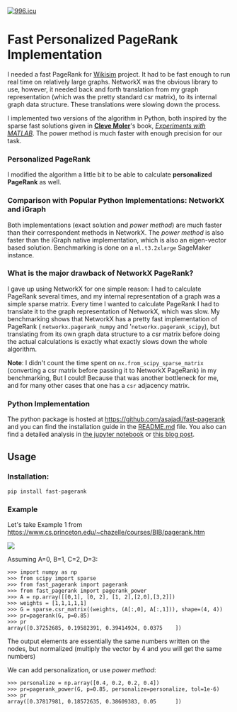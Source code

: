 [![996.icu](https://img.shields.io/badge/link-996.icu-red.svg)](https://996.icu)

# Fast Personalized PageRank Implementation

I needed a fast PageRank for [Wikisim](https://github.com/asajadi/wikisim) project. It had to be fast enough to run real time on relatively large graphs. NetworkX was the obvious library to use, however, it needed back and forth translation from my graph representation (which was the pretty standard csr matrix), to its internal graph data structure. These translations were slowing down the process. 

I implemented two versions of the algorithm in Python, both inspired by the sparse fast solutions given in [**Cleve Moler**](https://en.wikipedia.org/wiki/Cleve_Moler)'s book, [*Experiments with MATLAB*](https://www.mathworks.com/content/dam/mathworks/mathworks-dot-com/moler/exm/chapters/pagerank.pdf). The power method is much faster with enough precision for our task. 

### Personalized PageRank
I modified the algorithm a little bit to be able to calculate **personalized PageRank** as well. 


### Comparison with Popular Python Implementations: NetworkX and iGraph
Both implementations (exact solution and *power method*) are much faster than their correspondent methods in NetworkX. The *power method* is also faster than the iGraph native implementation, which is also an eigen-vector based solution. Benchmarking is done on a `ml.t3.2xlarge` SageMaker instance. 

### What is the major drawback of NetworkX PageRank?
I gave up using NetworkX for one simple reason: I had to calculate PageRank several times, and my internal representation of a graph was a simple sparse matrix. Every time I wanted to calculate PageRank I had to translate it to the graph representation of NetworkX, which was slow. My benchmarking shows that NetworkX  has a pretty fast implementation of PageRank ( `networkx.pagerank_numpy` and  '`networkx.pagerank_scipy`), but translating from its own graph data structure to a csr matrix before doing the actual calculations is exactly what exactly slows down the whole algorithm. 

**Note**: I didn't count the time spent on `nx.from_scipy_sparse_matrix` (converting a csr matrix before passing it to NetworkX PageRank) in my benchmarking, But I could! Because that was another bottleneck for me, and for many other cases that one has a `csr` adjacency matrix.

### Python Implementation
The python package is hosted at https://github.com/asajadi/fast-pagerank and you can find the installation guide in the [README.md](https://github.com/asajadi/fast-pagerank/blob/master/README.md) file. You also can find a detailed analysis in [the jupyter notebook](https://github.com/asajadi/fast-pagerank/blob/master/notebooks/Fast-PageRank.ipynb) or [this blog post](https://asajadi.github.io/fast-pagerank/). 


## Usage
### Installation:
`pip install fast-pagerank`

### Example
Let's take Example 1 from https://www.cs.princeton.edu/~chazelle/courses/BIB/pagerank.htm 

![](example1.gif)

Assuming A=0, B=1, C=2, D=3:

```
>>> import numpy as np
>>> from scipy import sparse
>>> from fast_pagerank import pagerank
>>> from fast_pagerank import pagerank_power
>>> A = np.array([[0,1], [0, 2], [1, 2],[2,0],[3,2]])
>>> weights = [1,1,1,1,1]
>>> G = sparse.csr_matrix((weights, (A[:,0], A[:,1])), shape=(4, 4))
>>> pr=pagerank(G, p=0.85)
>>> pr
array([0.37252685, 0.19582391, 0.39414924, 0.0375    ])
```

The output elements are essentially the same numbers written on the nodes, but normalized (multiply the vector by 4 and you will get the same numbers) 

We can add personalization, or use *power method*:

```
>>> personalize = np.array([0.4, 0.2, 0.2, 0.4])
>>> pr=pagerank_power(G, p=0.85, personalize=personalize, tol=1e-6)
>>> pr
array([0.37817981, 0.18572635, 0.38609383, 0.05      ])
```

